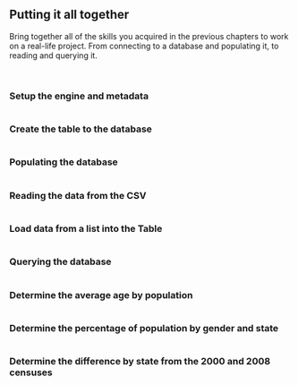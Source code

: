 ## Putting it all together

Bring together all of the skills you acquired in the previous chapters to work on a real-life project. From connecting to a database and populating it, to reading and querying it.

<br>

### Setup the engine and metadata

```

```

### Create the table to the database

```

```

### Populating the database

```

```

### Reading the data from the CSV

```

```

### Load data from a list into the Table

```

```

### Querying the database

```

```

### Determine the average age by population

```

```

### Determine the percentage of population by gender and state

```

```

### Determine the difference by state from the 2000 and 2008 censuses

```

```